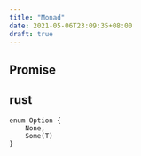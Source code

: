 ```yaml
---
title: "Monad"
date: 2021-05-06T23:09:35+08:00
draft: true
---
```



## Promise


## rust

```
enum Option {
	None,
	Some(T)
}
```
